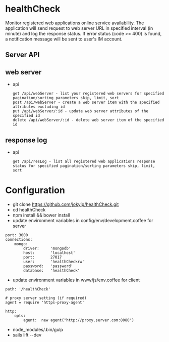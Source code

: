 # healthCheck

Monitor registered web applications online service availability. The application will send request to web server URL in specified interval (in minute) and log the response status. If error status (code >= 400) is found, a notification message will be sent to user's IM account.


Server API
---------------------------------------------------------
## web server
		
* api

	```
	get /api/webServer - list your registered web servers for specified pagination/sorting parameters skip, limit, sort
	post /api/webServer - create a web server item with the specified attributes excluding id
    put /api/webServer/:id - update web server attributes of the specified id
    delete /api/webServer/:id - delete web server item of the specified id
    
	```

## response log
	
* api
	```
    get /api/resLog - list all registered web applications response status for specified pagination/sorting parameters skip, limit, sort
	```


Configuration
=============

*   git clone https://github.com/jokyip/healthCheck.git
*   cd healthCheck
*   npm install && bower install
*   update environment variables in config/env/development.coffee for server
```
port: 3000
connections:
	mongo:
		driver:		'mongodb'
		host:		'localhost'
		port:		27017
		user:		'healthCheckrw'
		password:	'password'
		database:	'healthCheck'
```

*	update environment variables in www/js/env.coffee for client
```
path: '/healthCheck'

# proxy server setting (if required)
agent = require 'https-proxy-agent'

http:
	opts:
		agent:	new agent("http://proxy.server.com:8080")

```

*	node_modules/.bin/gulp
*	sails lift --dev

